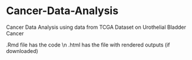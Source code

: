 # Cancer-Data-Analysis
Cancer Data Analysis using data from TCGA Dataset on Urothelial Bladder Cancer

.Rmd file has the code \n
.html has the file with rendered outputs (if downloaded)
